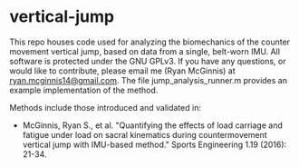 # vertical-jump
This repo houses code used for analyzing the biomechanics of the counter movement vertical jump, based on data from a single, belt-worn IMU. All software is protected under the GNU GPLv3. If you have any questions, or would like to contribute, please email me (Ryan McGinnis) at ryan.mcginnis14@gmail.com. The file jump_analysis_runner.m provides an example implementation of the method.

Methods include those introduced and validated in:
* McGinnis, Ryan S., et al. "Quantifying the effects of load carriage and fatigue under load on sacral kinematics during countermovement vertical jump with IMU-based method." Sports Engineering 1.19 (2016): 21-34.
